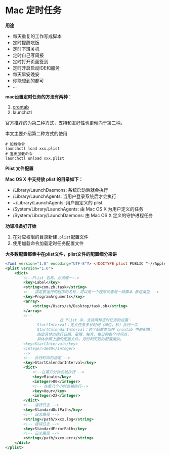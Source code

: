 

# Mac 定时任务

**用途**

- 每天重复的工作写成脚本
- 定时提醒吃饭
- 定时下班关机
- 定时自己写周报
- 定时打开页面签到
- 定时开启启动IDE和服务
- 每天早安晚安
- 你能想到的都可
- ...

**mac设置定时任务的方法有两种**：

1. [crontab](https://linuxtools-rst.readthedocs.io/zh_CN/latest/tool/crontab.html)
2. launchctl

官方推荐的为第二种方式，支持和友好性也更倾向于第二种。

本文主要介绍第二种方式的使用

```shell
# 加载命令
launchctl load xxx.plist
# 退出加载命令
launchctl unload xxx.plist
```

**Plist 文件配置**

**Mac OS X 中支持放 plist 的目录如下：**

- /Library/LaunchDaemons: 系统启动后就会执行
- /Library/LaunchAgents: 当用户登录系统后才会执行
- ~/Library/LaunchAgents: 用户自定义的 plist
- /System/Library/LaunchAgents: 由 Mac OS X 为用户定义的任务
- /System/Library/LaunchDaemons: 由 Mac OS X 定义的守护进程任务

**功课准备好开始**

1. 在对应权限的目录新建`.plist`配置文件
2. 使用加载命令加载定时任务配置文件

**大多数配置都集中在plist文件，plist文件的配置细分来讲**

```xml
<?xml version="1.0" encoding="UTF-8"?> <!DOCTYPE plist PUBLIC "-//Apple//DTD PLIST 1.0//EN" "http://www.apple.com/DTDs/PropertyList-1.0.dtd"> 
<plist version="1.0">
    <dict>
        <!--Plist 名称，必须唯一--> 
        <key>Label</key>
        <string>com.zh.task</string> 
        <!-- 指定要运行的程序的名称，可以是一个程序或者是一段脚本 数组类型 -->   
        <key>ProgramArguments</key>
        <array>
            <string>/Users/zh/Desktop/task.sh</string> 
        </array>
        <!--
   						在 Plist 中，支持两种定时任务的设置：
              StartInterval：定义任务多长时间（单位，秒）执行一次
              StartCalendarInterval：这个配置类似在 crontab 中的配置，
              指定具体的执行日期、星期、每月、每日的各个时间点，
              具体参照上面的配置文件。月份和天数的配置类似。
        <key>StartInterval</key>
        <integer>3600</integer> 
        --> 
        <!-- 执行时间的指定 --> 
        <key>StartCalendarInterval</key> 
        <dict> 
            <!--在第几分钟会被执行 -->
            <key>Minute</key>
            <integer>00</integer>
            <!-- 在第几个小时会被执行-->
            <key>Hour</key> 
            <integer>22</integer> 
        </dict>
        <!-- 运行日志 -->
        <key>StandardOutPath</key>
        <!-- 日志路径 -->
        <string>/path/xxxx.log</string>
        <!-- 错误日志 -->
        <key>StandardErrorPath</key> 
        <!-- 日志路径 -->
        <string>/path/xxxx.err</string>
    </dict> 
</plist>
```




